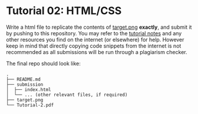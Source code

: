 
# Tutorial 02: HTML/CSS

Write a html file to replicate the contents of [target.png](target.png) **exactly**, and submit it by pushing to this repository. You may refer to the [tutorial notes](Tutorial-2.pdf) and any other resources you find on the internet (or elsewhere) for help. However keep in mind that directly copying code snippets from the internet is not recommended as all submissions will be run through a plagiarism checker.

The final repo should look like:

```
.
├── README.md
├── submission
│  ├── index.html
│  └── ... (other relevant files, if required)
├── target.png
└── Tutorial-2.pdf
```


